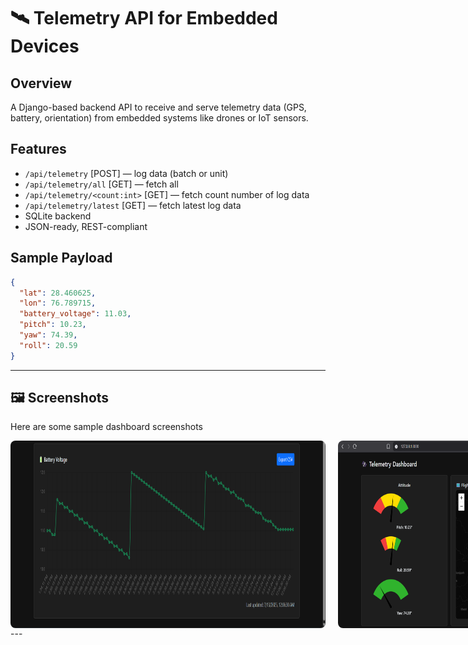 # 🛰️ Telemetry API for Embedded Devices

## Overview
A Django-based backend API to receive and serve telemetry data (GPS, battery, orientation) from embedded systems like drones or IoT sensors.

## Features
- `/api/telemetry` [POST] — log data (batch or unit)
- `/api/telemetry/all` [GET] — fetch all
- `/api/telemetry/<count:int>` [GET] — fetch count number of log data
- `/api/telemetry/latest` [GET] — fetch latest log data
- SQLite backend
- JSON-ready, REST-compliant

## Sample Payload

```json
{
  "lat": 28.460625,
  "lon": 76.789715,
  "battery_voltage": 11.03,
  "pitch": 10.23,
  "yaw": 74.39,
  "roll": 20.59
}
```
---

## 🖼️ Screenshots

Here are some sample dashboard screenshots

<div style="display: flex; gap: 20px; justify-content: space-between; align-items: center;">

  <img src="assets/dashboard_battery_volt.png" alt="Proteus Simulation" style="height: 300px; border-radius: 8px;" />

  <img src="assets/dashboard_sensorandflightpath.png" alt="LED ON Simulation" style="height: 300px; border-radius: 8px;" />

</div>
---
